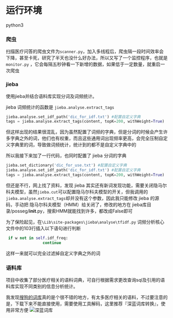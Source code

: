 # 运行环境
python3 

### 爬虫
扫描医疗问答的爬虫文件为`scanner.py`，加入多线程后，爬虫隔一段时间效率会下降，甚至卡死，研究了半天也没什么好办法，所以又写了一个监控程序，也就是`monitor.py` ，它会每隔五秒钟看一下新增的数据，如果低于一定数量，就重启一次爬虫

### jieba

使用jieba并结合语料库实现分词及词频统计。

jieba 词频统计的函数是 `jieba.analyse.extract_tags` 

```python
jieba.analyse.set_idf_path('dic_for_idf.txt') #配置自定义字典
tags = jieba.analyse.extract_tags(content, topK=200, withWeight=True)
```

但这样出现的结果很混乱，因为虽然配置了词频的字典，但是分词的时候会产生许多字典之外的词，他们也有权重，而且这些通用词出现频率更高，会完全压制自定义字典里的词，导致做词频统计，统计到的都不是自定义字典中的

所以我接下来加了一行代码，也同时配置了 jieba 分词的字典

```python
jieba.set_dictionary('dic_for_use.txt') #配置自定义字典
jieba.analyse.set_idf_path('dic_for_idf.txt') #配置自定义字典
tags = jieba.analyse.extract_tags(content, topK=200, withWeight=True)
```

但还是不行，网上找了资料，发现 jieba 其实还有新词发现功能，需要关闭隐马尔科夫模型，虽然```jieba.cut```可以配置隐马尔科夫模型的开关，但我调用的```jieba.analyse.extract_tags```却并没有这个参数，因此我只能修改 jieba 的源码，手动把 隐马尔科夫模型（HMM）给关闭了，修改的地方在 jieba库目录/posseg/__init__.py，搜索HMM就能找到许多，都改成False即可

为了保险起见，在`\Lib\site-packages\jieba\analyse\tfidf.py` 词频分析核心文件中的103行插入以下语句进行判断
```python
 if w not in self.idf_freq:
                continue
```
这样一来就可以完全过滤掉自定义字典之外的词

### 语料库
项目中收集了部分医疗相关的语料词典，可自行根据需求更改查询sql及引用的语料库实现不同类别的信息分析统计。

我发现[搜狗的词库](https://pinyin.sogou.com/dict/cate/index/132/download/9)真的是个很不错的地方，有太多医疗相关的语料，不过要注意的是，下载下来不能直接使用，需要使用工具解码，这里推荐『深蓝词库转换』，使用非常方便
![深蓝词库](https://img.niucodata.com/slck.png)



